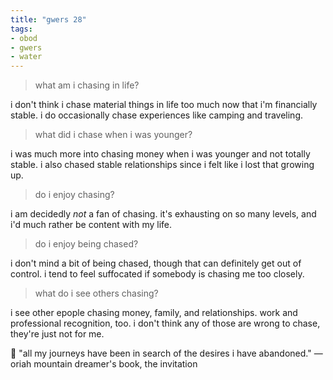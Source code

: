 ```yaml
---
title: "gwers 28"
tags:
- obod
- gwers
- water
---
```


> what am i chasing in life?

i don't think i chase material things in life too much now that i'm financially stable. i do occasionally chase experiences like camping and traveling.

> what did i chase when i was younger?

i was much more into chasing money when i was younger and not totally stable. i also chased stable relationships since i felt like i lost that growing up.

> do i enjoy chasing?

i am decidedly *not* a fan of chasing. it's exhausting on so many levels, and i'd much rather be content with my life.

> do i enjoy being chased?

i don't mind a bit of being chased, though that can definitely get out of control. i tend to feel suffocated if somebody is chasing me too closely.

> what do i see others chasing?

i see other epople chasing money, family, and relationships. work and professional recognition, too. i don't think any of those are wrong to chase, they're just not for me.

💬 "all my journeys have been in search of the desires i have abandoned." — oriah mountain dreamer's book, the invitation